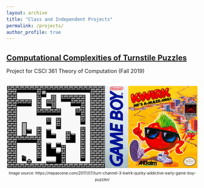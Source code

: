 ```yaml
---
layout: archive
title: "Class and Independent Projects"
permalink: /projects/
author_profile: true
---
```

<br/>
<a href="/files/Kang_Kwirks_Final.pdf" style="font-size:20px;font-weight:bold" >
Computational Complexities of Turnstile Puzzles</a>

Project for CSCI 361 Theory of Computation (Fall 2019)<br/>
<br/>
<p align="center">
<img src='/images/kwirk_image.jpeg' width='500'><br/>
<font size="1"> Image source: https://nepascene.com/2017/07/turn-channel-3-kwirk-quirky-addictive-early-game-boy-puzzler/</font> </p>
